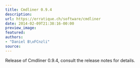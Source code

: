 ```yaml
---
title: Cmdliner 0.9.4
description:
url: https://erratique.ch/software/cmdliner
date: 2014-02-09T21:38:16-00:00
preview_image:
featured:
authors:
- "Daniel B\xFCnzli"
source:
---
```


<p>Release of Cmdliner 0.9.4, consult the release notes for details.</p>
